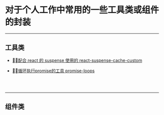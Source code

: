 # 对于个人工作中常用的一些工具类或组件的封装

------

## 工具类
 - [配合 react 的 suspense 使用的 react-suspense-cache-custom](https://github.com/y805939188/personal-common-tool-and-components/tree/master/utils/react-suspense-cache)

 - [循环执行promise的工具 promise-loops](https://github.com/y805939188/personal-common-tool-and-components/tree/master/utils/promise-loops)

</br>
</br>

---

## 组件类
